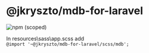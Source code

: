 # @jkryszto/mdb-for-laravel
![npm (scoped)](https://img.shields.io/badge/npm-1.0.0-green.svg)  

In resources\sass\app.scss add  
`@import '~@jkryszto/mdb-for-laravel/scss/mdb';`
